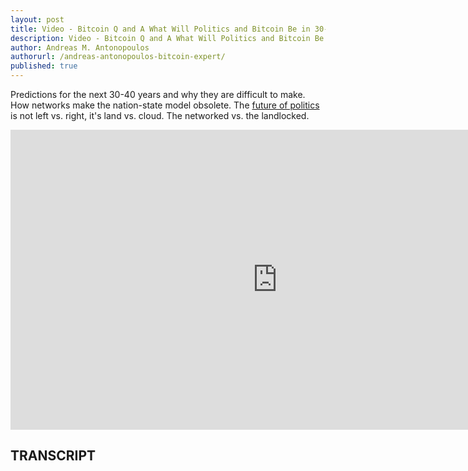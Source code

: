 ```yaml
---
layout: post
title: Video - Bitcoin Q and A What Will Politics and Bitcoin Be in 30-40 Years
description: Video - Bitcoin Q and A What Will Politics and Bitcoin Be in 30-40 Years
author: Andreas M. Antonopoulos
authorurl: /andreas-antonopoulos-bitcoin-expert/
published: true
---
```


<p>Predictions for the next 30-40 years and why they are difficult to make. How networks make the nation-state model obsolete. The <a href="/a-comparison-between-the-top-six-major-cryptocurrencies/">future of politics</a> is not left vs. right, it's land vs. cloud. The networked vs. the landlocked.</p>

<center><iframe width="854" height="480" src="https://www.youtube.com/embed/h4bwcxRgD94?list=PLPQwGV1aLnTsHvzevl9BAUlfsfwFfU7aP" frameborder="0" allowfullscreen></iframe></center>

<h2>TRANSCRIPT</h2>
